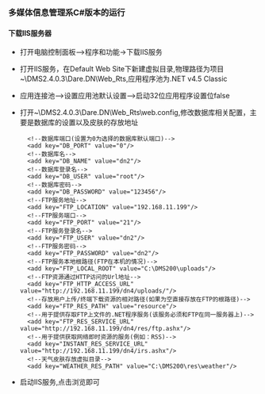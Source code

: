 ### 多媒体信息管理系C#版本的运行

#### 下载IIS服务器

+ 打开电脑控制面板-->程序和功能->下载IIS服务

+ 打开IIS服务，在Default Web Site下新建虚拟目录,物理路径为项目~\DMS2.4.0.3\Dare.DN\Web_Rts,应用程序池为.NET v4.5 Classic

+ 应用连接池-->设置应用池默认设置-->启动32位应用程序设置位false

+ 打开~\DMS2.4.0.3\Dare.DN\Web_Rts\web.config,修改数据库相关配置，主要是数据库的设置以及皮肤的存放地址

        <!--数据库端口(设置为0为选择的数据库默认端口)-->
        <add key="DB_PORT" value="0"/>
        <!--数据库名-->
        <add key="DB_NAME" value="dn2"/>
        <!--数据库登录名-->
        <add key="DB_USER" value="root"/>
        <!--数据库密码-->
        <add key="DB_PASSWORD" value="123456"/>
        <!--FTP服务地址-->
        <add key="FTP_LOCATION" value="192.168.11.199"/>
        <!--FTP服务端口-->
        <add key="FTP_PORT" value="21"/>
        <!--FTP服务登录名-->
        <add key="FTP_USER" value="dn2"/>
        <!--FTP服务密码-->
        <add key="FTP_PASSWORD" value="dn2"/>
        <!--FTP服务本地根路径(FTP在本机的情况)-->
        <add key="FTP_LOCAL_ROOT" value="C:\DMS200\uploads"/>
        <!--FTP资源通过HTTP访问的Url地址-->
        <add key="FTP_HTTP_ACCESS_URL" value="http://192.168.11.199/dn4/uploads/"/>
        <!--存放用户上传/终端下载资源的相对路径(如果为空直接存放在FTP的根路径)-->
        <add key="FTP_RES_PATH" value="resource"/>
        <!--用于提供存取FTP上文件的.NET程序服务(该服务必须和FTP在同一服务器上)-->
        <add key="FTP_RES_SERVICE_URL" value="http://192.168.11.199/dn4/res/ftp.ashx"/>
        <!--用于提供获取网络即时资源的服务(例如：RSS)-->
        <add key="INSTANT_RES_SERVICE_URL" value="http://192.168.11.199/dn4/irs.ashx"/>
        <!--天气皮肤存放虚拟目录-->
        <add key="WEATHER_RES_PATH" value="C:\DMS200\res\weather"/>

+ 启动IIS服务,点击浏览即可
